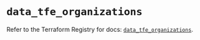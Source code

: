 # `data_tfe_organizations`

Refer to the Terraform Registry for docs: [`data_tfe_organizations`](https://registry.terraform.io/providers/hashicorp/tfe/0.43.0/docs/data-sources/organizations).
